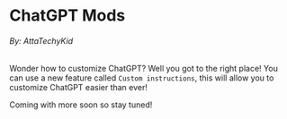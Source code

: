# ChatGPT Mods
###### By: AttaTechyKid

Wonder how to customize ChatGPT? Well you got to the right place!
You can use a new feature called ``` Custom instructions ```, this will allow you to customize ChatGPT easier than ever!

Coming with more soon so stay tuned!
